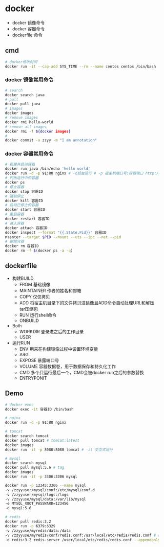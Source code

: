 # docker
- docker 镜像命令
- docker 容器命令
- dockerfile 命令

## cmd
```sh
# docker修改时间
docker run -it --cap-add SYS_TIME --rm --name centos centos /bin/bash
```

### docker 镜像常用命令
```sh
# search
docker search java
# pull
docker pull java
# images
docker images
# remove images
docker rmi hello-world
# remove all images
docker rmi -f ${docker images}
# 
docker commit -a zzyy -m "I am annotation"
```

### docker 容器常用命令
```sh
# 新建并启动容器
docker run java /bin/echo 'hello world'
docker run -d -p 91:80 nginx # -d后台运行 # -p 宿主机端口号:容器端口 http://docker宿主机ip:91
# 列出运行中的容器
docker ps
# 停止容器
docker stop 容器ID
# 强制停止
docker kill 容器ID
# 启动已停止的容器
docker start 容器ID
# 重启容器
docker restart 容器ID
# 进入容器
docker attach 容器ID
docker inspect --format "{{.State.Pid}}" 容器ID
nsenter --target $PID --mount --uts --ipc --net --pid
# 删除容器
docker rm 容器ID
docker rm -f $(docker ps -a -q)
```

## dockerfile
- 构建BUILD
  - FROM 基础镜像
  - MAINTAINER 作者的姓名和邮箱
  - COPY 仅仅拷贝
  - ADD 将宿主机目录下的文件拷贝进镜像且ADD命令自动处理URL和解压tar压缩包
  - RUN 运行shell命令
  - ONBUILD
- Both
  - WORKDIR 登录进之后的工作目录
  - USER
- 运行RUN
  - ENV 用来在构建镜像过程中设置环境变量
  - ARG
  - EXPOSE 暴露端口号
  - VOLUME 容器数据卷，用于数据保存和持久化工作
  - CMD 多个只运行最后一个，CMD会被docker run之后的参数替换
  - ENTRYPONIT

## Demo
```sh
# docker exec
docker exec -it 容器ID /bin/bash

# nginx
docker run -d -p 91:80 nginx

# tomcat
docker search tomcat
docker pull tomcat # tomcat:latest
docker images
docker run -it -p 8080:8080 tomcat # -it 交互式运行

# mysql
docker search mysql
docker pull mysql:5.6 # tag
docker images
docker run -it -p 3306:3306 mysql

docker run -p 12345:3306 --name mysql 
-v /zzyyuser/mysql/conf:/etc/mysql/conf.d
-v /zzyyuser/mysql/logs:/logs
-v /zzyyuse/mysql/data:/var/lib/mysql
-e MYSQL_ROOT_PASSWARD=123456
-d mysql:5.6

# redis
docker pull redis:3.2
docker run -p 6379:6329 
-v /zzyyuse/myredis/data:/data
-v /zzyyuse/myredis/conf/redis.conf:/usr/local/etc/redis/redis.conf # reids.conf是目录
-d redis:3.2 redis-server /user/local/etc/redis/redis.conf --appendonly yes

```